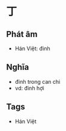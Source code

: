 # 丁

## Phát âm
* Hán Việt: đinh

## Nghĩa
* đinh trong can chi
* vd: đinh hợi

## Tags
* Hán Việt

<script>window.HANZI_FIELD='丁';</script>